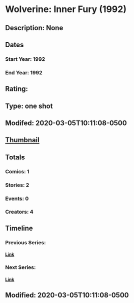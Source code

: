 # Wolverine: Inner Fury (1992)
## Description: None
## Dates
### Start Year: 1992
### End Year: 1992
## Rating: 
## Type: one shot
## Modifed: 2020-03-05T10:11:08-0500
## [Thumbnail](http://i.annihil.us/u/prod/marvel/i/mg/b/40/image_not_available.jpg)
## Totals
### Comics: 1
### Stories: 2
### Events: 0
### Creators: 4
## Timeline
### Previous Series: 
#### [Link]()
### Next Series: 
#### [Link]()
## Modified: 2020-03-05T10:11:08-0500